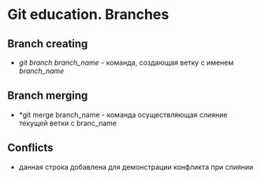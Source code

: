 # Git education. Branches 

## Branch creating

 * *git branch branch_name* - команда, создающая ветку с именем *branch_name*

## Branch merging

* *git merge branch_name  - команда осуществляющая слияние текущей ветки с branc_name

## Conflicts

* данная строка добавлена для демонстрации конфликта при слиянии 